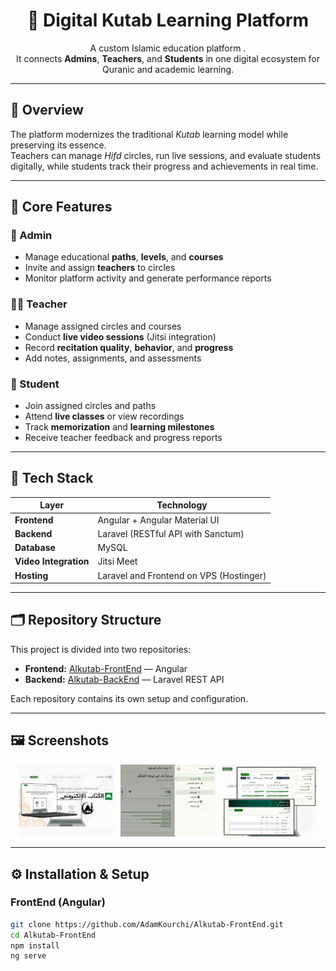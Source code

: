 <h1 align="center">🕌 Digital Kutab Learning Platform</h1>

<p align="center">
  A custom Islamic education platform .<br>
  It connects <strong>Admins</strong>, <strong>Teachers</strong>, and <strong>Students</strong> in one digital ecosystem for Quranic and academic learning.
</p>

---

## 🚀 Overview

The platform modernizes the traditional <em>Kutab</em> learning model while preserving its essence.  
Teachers can manage *Hifd* circles, run live sessions, and evaluate students digitally, while students track their progress and achievements in real time.

---

## 🎯 Core Features

### 👑 Admin
- Manage educational **paths**, **levels**, and **courses**  
- Invite and assign **teachers** to circles  
- Monitor platform activity and generate performance reports  

### 👨‍🏫 Teacher
- Manage assigned circles and courses  
- Conduct **live video sessions** (Jitsi integration)  
- Record **recitation quality**, **behavior**, and **progress**  
- Add notes, assignments, and assessments  

### 🧕 Student
- Join assigned circles and paths  
- Attend **live classes** or view recordings  
- Track **memorization** and **learning milestones**  
- Receive teacher feedback and progress reports  

---

## 🧩 Tech Stack

| Layer | Technology |
|-------|-------------|
| **Frontend** |  Angular + Angular Material UI |
| **Backend** | Laravel (RESTful API with Sanctum) |
| **Database** | MySQL |
| **Video Integration** | Jitsi Meet |
| **Hosting** | Laravel and Frontend on VPS (Hostinger)  |

---

## 🗂️ Repository Structure

This project is divided into two repositories:

- **Frontend:** <a href="#">Alkutab-FrontEnd</a> — Angular   
- **Backend:** <a href="https://github.com/AdamKourchi/Alkutab-BackEnd">Alkutab-BackEnd</a> — Laravel REST API  

Each repository contains its own setup and configuration.

---

## 🖼️ Screenshots

<p align="center">
  <img src="./screenshots/kutab.png" width="30%">
  &nbsp;
  <img src="./screenshots/kutab1.png" width="30%">
  &nbsp;
  <img src="./screenshots/kutab2.png"  width="30%">
</p>

---

## ⚙️ Installation & Setup

### FrontEnd (Angular)
```bash
git clone https://github.com/AdamKourchi/Alkutab-FrontEnd.git
cd Alkutab-FrontEnd
npm install
ng serve
